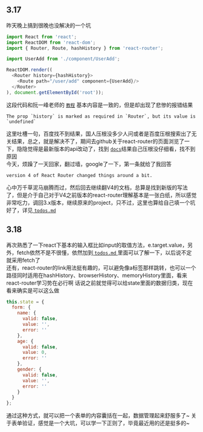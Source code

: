 ## **3.17**  
昨天晚上搞到很晚也没解决的一个坑  
```js
import React from 'react';
import ReactDOM from 'react-dom';
import { Router, Route, hashHistory } from 'react-router';

import UserAdd from './component/UserAdd';

ReactDOM.render((
  <Router history={hashHistory}>
    <Route path="/user/add" component={UserAdd}/>
  </Router>
), document.getElementById('root'));
```  
这段代码和阮一峰老师的 [`教程`](http://www.ruanyifeng.com/blog/2016/05/react_router.html?utm_source=tool.lu) 基本内容是一致的，但是却出现了悲惨的报错结果
```warning
The prop `history` is marked as required in `Router`, but its value is `undefined`
```
这里吐槽一句，百度找不到结果，国人压根没多少人问或者是百度压根搜索出了无关结果，总之，就是解决不了，期间去github关于react-router的页面浏览了一下，隐隐觉得是最新版本的api改动了，找到 [`docs`](https://reacttraining.com/react-router/)结果自己压根没仔细看，找不到原因  
今天，烦躁了一天回家，翻过墙，google了一下，第一条就给了我回答
```answer
version 4 of React Router changed things around a bit.
```
心中万千草泥马崩腾而过，然后回去继续翻V4的文档，总算是找到新版的写法了，但是介于自己对于V4之前版本的react-router理解基本是一张白纸，所以感觉非常吃力，调回3.x版本，继续原来的project，只不过，这里也算给自己填一个坑好了，详见[ `todos.md` ](./todos.md)  

## **3.18**  
再次熟悉了一下react下基本的输入框比如input的取值方法，e.target.value，另外，fetch依然不是不很懂，依然加到[ `todos.md` ](./todos.md)里面可以了解一下，以后说不定就采用fetch了  
还有，react-router的link用法挺有趣的，可以避免像a标签那样跳转，也可以一个路径同时适用在hashHistory、browserHistory、memoryHistory里面，看来react-router学习势在必行啊
话说之前就觉得可以给state里面的数据归类，现在看来确实是可以这么做
```js
this.state = {
  form: {
    name: {
      valid: false,
      value: '',
      error: ''
    },
    age: {
      valid: false,
      value: 0,
      error: ''
    },
    gender: {
      valid: false,
      value: '',
      error: ''
    }
  }
};
```
通过这种方式，就可以把一个表单的内容囊括在一起，数据管理起来舒服多了~
关于表单验证，感觉是一个大坑，可以学一下正则了，毕竟最近用的还是挺多的~ 